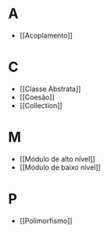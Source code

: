 # A
- [[Acoplamento]]


# C
- [[Classe Abstrata]]
- [[Coesão]]
- [[Collection]]

# M
- [[Módulo de alto nível]]
- [[Módulo de baixo nível]]


# P
- [[Polimorfismo]]

